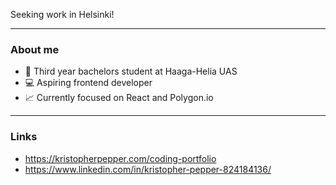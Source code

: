 Seeking work in Helsinki!

--- 

### About me

- 🏫 Third year bachelors student at Haaga-Helia UAS
- 💻 Aspiring frontend developer
- 📈 Currently focused on React and Polygon.io

--- 
### Links
- https://kristopherpepper.com/coding-portfolio
- https://www.linkedin.com/in/kristopher-pepper-824184136/


<!--
**My `README.md` which appears on my GitHub profile.
-->
